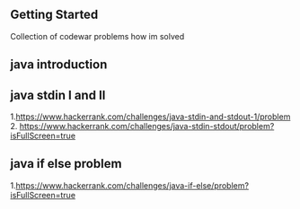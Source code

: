 ## Getting Started

Collection of codewar problems how im solved 

## java introduction

## java stdin I and II
1.https://www.hackerrank.com/challenges/java-stdin-and-stdout-1/problem
2. https://www.hackerrank.com/challenges/java-stdin-stdout/problem?isFullScreen=true

## java if else problem
1.https://www.hackerrank.com/challenges/java-if-else/problem?isFullScreen=true





